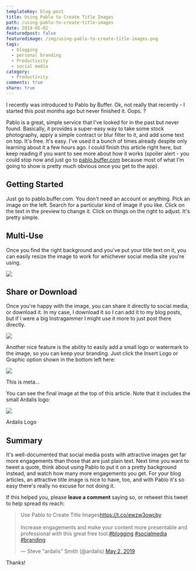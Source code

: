 ```yaml
---
templateKey: blog-post
title: Using Pablo to Create Title Images
path: /using-pablo-to-create-title-images
date: 2019-05-02
featuredpost: false
featuredimage: /img/using-pablo-to-create-title-images.png
tags:
  - blogging
  - personal branding
  - Productivity
  - social media
category:
  - Productivity
comments: true
share: true
---
```


I recently was introduced to Pablo by Buffer. Ok, not really that recently - I started this post months ago but never finished it. Oops. ?

Pablo is a great, simple service that I've looked for in the past but never found. Basically, it provides a super-easy way to take some stock photography, apply a simple contract or blur filter to it, and add some text on top. It's free. It's easy. I've used it a bunch of times already despite only learning about it a few hours ago. I could finish this article right here, but keep reading if you want to see more about how it works (spoiler alert - you could stop now and just go to [pablo.buffer.com](https://pablo.buffer.com/) because most of what I'm going to show is pretty much obvious once you get to the app).

## Getting Started

Just go to pablo.buffer.com. You don't need an account or anything. Pick an image on the left. Search for a particular kind of image if you like. Click on the text in the preview to change it. Click on things on the right to adjust. It's pretty simple.

## Multi-Use

Once you find the right background and you've put your title text on it, you can easily resize the image to work for whichever social media site you're using.

![](/img/onboarding-step-4.gif)

## Share or Download

Once you're happy with the image, you can share it directly to social media, or download it. In my case, I download it so I can add it to my blog posts, but if I were a big Instragammer I might use it more to just post there directly.

![](/img/onboarding-step-5.gif)

Another nice feature is the ability to easily add a small logo or watermark to the image, so you can keep your branding. Just click the Insert Logo or Graphic option shown in the bottom left here:

![](/img/pablo-title-image.png)

This is meta...

You can see the final image at the top of this article. Note that it includes the small Ardalis logo:

![](/img/ardalis-icon-128x128.png)

Ardalis Logo

## Summary

It's well-documented that social media posts with attractive images get far more engagements than those that are just plain text. Next time you want to tweet a quote, think about using Pablo to put it on a pretty background instead, and watch how many more engagements you get. For your blog articles, an attractive title image is nice to have, too, and with Pablo it's so easy there's really no excuse for not doing it.

If this helped you, please **leave a comment** saying so, or retweet this tweet to help spread its reach:

<blockquote class="twitter-tweet"><p lang="en" dir="ltr">Use Pablo to Create Title Images<a href="https://t.co/ewzw3owcby">https://t.co/ewzw3owcby</a><br><br>Increase engagements and make your content more presentable and professional with this great free tool.<a href="https://twitter.com/hashtag/blogging?src=hash&amp;ref_src=twsrc%5Etfw">#blogging</a> <a href="https://twitter.com/hashtag/socialmedia?src=hash&amp;ref_src=twsrc%5Etfw">#socialmedia</a> <a href="https://twitter.com/hashtag/branding?src=hash&amp;ref_src=twsrc%5Etfw">#branding</a></p>— Steve "ardalis" Smith (@ardalis) <a href="https://twitter.com/ardalis/status/1123785150578483205?ref_src=twsrc%5Etfw">May 2, 2019</a></blockquote>
<script async src="https://platform.twitter.com/widgets.js" charset="utf-8"></script>

Thanks!

